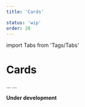 ```yaml
---
title: 'Cards'

status: 'wip'
order: 20
---
```


import Tabs from 'Tags/Tabs'

# Cards

<Tabs>
  <Tabs.Content title="Info" selected>
    ...
  </Tabs.Content>
  <Tabs.Content title="Details" disabled>
  ...
  </Tabs.Content>
</Tabs>

**Under development**
